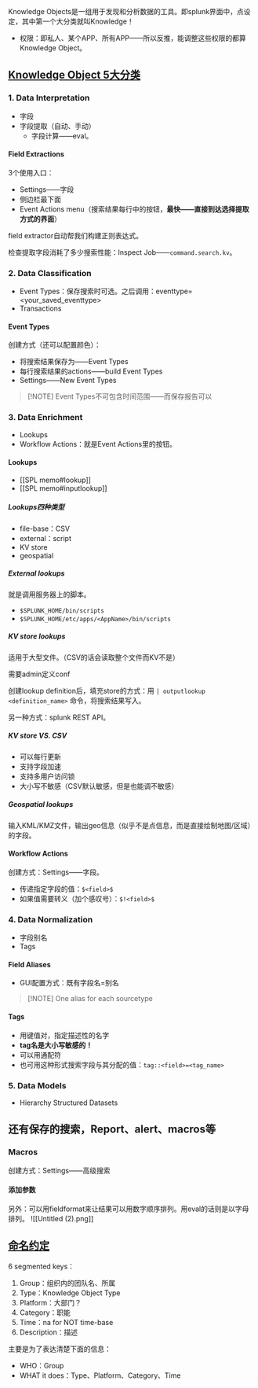 Knowledge Objects是一组用于发现和分析数据的工具。即splunk界面中，点设定，其中第一个大分类就叫Knowledge！

- 权限：即私人、某个APP、所有APP——所以反推，能调整这些权限的都算Knowledge Object。

## [Knowledge Object 5大分类](https://docs.splunk.com/Documentation/Splunk/9.2.0/Knowledge/WhatisSplunkknowledge)

### 1. Data Interpretation

- 字段
- 字段提取（自动、手动）
	- 字段计算——eval。

#### Field Extractions

3个使用入口：

- Settings——字段
- 侧边栏最下面
- Event Actions menu（搜索结果每行中的按钮，**最快——直接到达选择提取方式的界面**）

field extractor自动帮我们构建正则表达式。

检查提取字段消耗了多少搜索性能：Inspect Job——`command.search.kv`。


### 2. Data Classification

- Event Types：保存搜索时可选。之后调用：eventtype=<your_saved_eventtype>
- Transactions

#### Event Types

创建方式（还可以配置颜色）：

- 将搜索结果保存为——Event Types
- 每行搜索结果的actions——build Event Types
- Settings——New Event Types

> [!NOTE] Event Types不可包含时间范围——而保存报告可以



### 3. Data Enrichment

- Lookups
- Workflow Actions：就是Event Actions里的按钮。

#### Lookups

- [[SPL memo#lookup]]
- [[SPL memo#inputlookup]]

##### Lookups四种类型

- file-base：CSV
- external：script
- KV store
- geospatial

##### External lookups

就是调用服务器上的脚本。

- `$SPLUNK_HOME/bin/scripts`
- `$SPLUNK_HOME/etc/apps/<AppName>/bin/scripts`

##### KV store lookups

适用于大型文件。（CSV的话会读取整个文件而KV不是）

需要admin定义conf

创建lookup definition后，填充store的方式：用 `| outputlookup <definition_name>` 命令，将搜索结果写入。

另一种方式：splunk REST API。

##### KV store VS. CSV

- 可以每行更新
- 支持字段加速
- 支持多用户访问锁
- 大小写不敏感（CSV默认敏感，但是也能调不敏感）

##### Geospatial lookups

输入KML/KMZ文件，输出geo信息（似乎不是点信息，而是直接绘制地图/区域）的字段。




#### Workflow Actions

创建方式：Settings——字段。

- 传递指定字段的值：`$<field>$` 
- 如果值需要转义（加个感叹号）：`$!<field>$`


### 4. Data Normalization

- 字段别名
- Tags

#### Field Aliases

- GUI配置方式：既有字段名=别名

> [!NOTE] One alias for each sourcetype

#### Tags

- 用键值对，指定描述性的名字
- **tag名是大小写敏感的！**
- 可以用通配符
- 也可用这种形式搜索字段与其分配的值：`tag::<field>=<tag_name>`


### 5. Data Models

- Hierarchy Structured Datasets


## 还有保存的搜索，Report、alert、macros等

### Macros

创建方式：Settings——高级搜索

#### 添加参数

另外：可以用fieldformat来让结果可以用数字顺序排列。用eval的话则是以字母排列。
![[Untitled (2).png]]


## [命名约定](https://docs.splunk.com/Documentation/Splunk/latest/Knowledge/Developnamingconventionsforknowledgeobjecttitles)

6 segmented keys：

1. Group：组织内的团队名、所属
2. Type：Knowledge Object Type
3. Platform：大部门？
4. Category：职能
5. Time：na for NOT time-base
6. Description：描述

主要是为了表达清楚下面的信息：

- WHO：Group
- WHAT it does：Type、Platform、Category、Time
